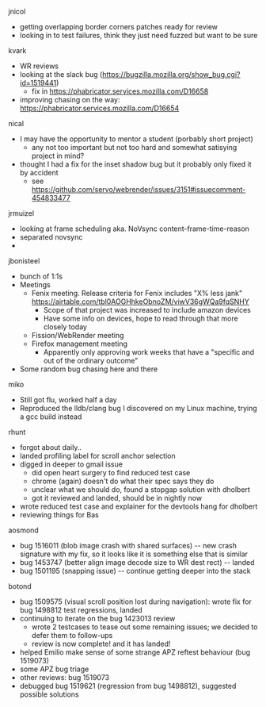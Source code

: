 jnicol
  * getting overlapping border corners patches ready for review
  * looking in to test failures, think they just need fuzzed but want to be sure

kvark
  * WR reviews
  * looking at the slack bug (https://bugzilla.mozilla.org/show_bug.cgi?id=1519441)
    * fix in https://phabricator.services.mozilla.com/D16658
  * improving chasing on the way: https://phabricator.services.mozilla.com/D16654

nical
  * I may have the opportunity to mentor a student (porbably short project)
    * any not too important but not too hard and somewhat satisying project in mind?
  * thought I had a fix for the inset shadow bug but it probably only fixed it by accident
    * see https://github.com/servo/webrender/issues/3151#issuecomment-454833477

jrmuizel
  * looking at frame scheduling aka. NoVsync content-frame-time-reason
  * separated novsync
  * 

jbonisteel
  * bunch of 1:1s
  * Meetings
    * Fenix meeting. Release criteria for Fenix includes "X% less jank" https://airtable.com/tbl0AOGHhkeObnoZM/viwV36gWQa9fqSNHY
      * Scope of that project was increased to include amazon devices
      * Have some info on devices, hope to read through that more closely today 
    * Fission/WebRender meeting
    * Firefox management meeting
      * Apparently only approving work weeks that have a "specific and out of the ordinary outcome" 
  * Some random bug chasing here and there

miko
  * Still got flu, worked half a day
  * Reproduced the lldb/clang bug I discovered on my Linux machine, trying a gcc build instead

rhunt
  * forgot about daily..
  * landed profiling label for scroll anchor selection
  * digged in deeper to gmail issue
    * did open heart surgery to find reduced test case
    * chrome (again) doesn't do what their spec says they do
    * unclear what we should do, found a stopgap solution with dholbert
    * got it reviewed and landed, should be in nightly now
  * wrote reduced test case and explainer for the devtools hang for dholbert
  * reviewing things for Bas

aosmond
  * bug 1516011 (blob image crash with shared surfaces) -- new crash signature with my fix, so it looks like it is something else that is similar
  * bug 1453747 (better align image decode size to WR dest rect) -- landed
  * bug 1501195 (snapping issue) -- continue getting deeper into the stack

botond
  * bug 1509575 (visual scroll position lost during navigation): wrote fix for bug 1498812 test regressions, landed 
  * continuing to iterate on the bug 1423013 review 
    * wrote 2 testcases to tease out some remaining issues; we decided to defer them to follow-ups 
    * review is now complete! and it has landed! 
  * helped Emilio make sense of some strange APZ reftest behaviour (bug 1519073) 
  * some APZ bug triage 
  * other reviews: bug 1519073 
  * debugged bug 1519621 (regression from bug 1498812), suggested possible solutions
